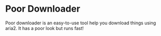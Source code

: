 # Poor Downloader
Poor downloader is an easy-to-use tool help you download things using aria2. It has a poor look but runs fast!
